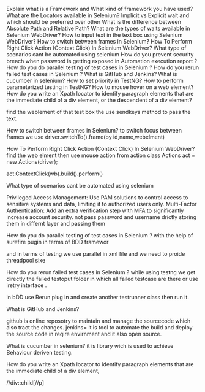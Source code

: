 Explain what is a Framework and What kind of framework you have used?
What are the Locators available in Selenium?
Implicit vs Explicit wait and which should be preferred over other
What is the difference between Absolute Path and Relative Path?
What are the types of waits available in Selenium WebDriver?
How to input text in the text box using Selenium WebDriver?
How to switch between frames in Selenium?
How To Perform Right Click Action (Context Click) In Selenium WebDriver?
What type of scenarios cant be automated using selenium
How do you prevent security breach when password is getting exposed in Automation execution report ?
How do you do parallel testing of test cases in Selenium ?
How do you rerun failed test cases in Selenium ?
What is GitHub and Jenkins?
What is cucumber in selenium?
How to set priority in TestNG? 
How to perform parameterized testing in TestNG? 
How to mouse hover on a web element? 
How do you write an Xpath locator to identify paragraph elements that are the immediate child of a div element, or the descendent of a div element?




find the weblement of that test box the use sendkeys method to pass the text.

How to switch between frames in Selenium?
to switch focus between frames  we use
driver.switchTo().frame(by id,name,webelment)

How To Perform Right Click Action (Context Click) In Selenium WebDriver? 
find the web elment then use mouse action from action class
Actions act = new Actions(driver);

act.ContextClick(wb).build().perform()


What type of scenarios cant be automated using selenium 

Privileged Access Management: Use PAM solutions to control access to sensitive systems and data, limiting it to authorized users only.
Multi-Factor Authentication: Add an extra verification step with MFA to significantly increase account security.
not pass password and username drictly storing them in differnt layer and passing them

How do you do parallel testing of test cases in Selenium ?
with the help of surefire pugin in terms of BDD framewor

and in terms of testng we use parallel in xml file and we need to proide threadpool sixe

How do you rerun failed test cases in Selenium ?
while using testng we get directly the failed testoput folder in which all failed testcase are there
or use iretry interface .

in bDD use Rerun plug in and create another testrunner class then run it.

What is GitHub and Jenkins? 

github is online reposotry to maintain and manage the sourcecode which also tract the changes.
jenkins= it is tool to automate the build and deploy the source code in reqire envirnment and it also open source.

What is cucumber in selenium? 
it is library wich is used to achieve Behaviour deriven testing.


How do you write an Xpath locator to identify paragraph elements that are the immediate child of a div element,

//div::child[//p]
